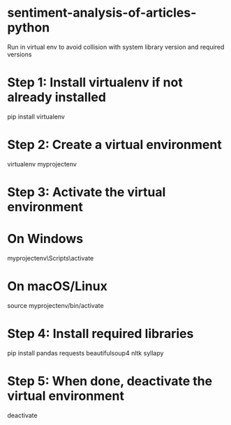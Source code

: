 ﻿# sentiment-analysis-of-articles-python
Run in virtual env to avoid collision with system library version and required versions


# Step 1: Install virtualenv if not already installed
pip install virtualenv

# Step 2: Create a virtual environment
virtualenv myprojectenv

# Step 3: Activate the virtual environment
# On Windows
myprojectenv\Scripts\activate
# On macOS/Linux
source myprojectenv/bin/activate

# Step 4: Install required libraries
pip install pandas requests beautifulsoup4 nltk syllapy

# Step 5: When done, deactivate the virtual environment
deactivate
